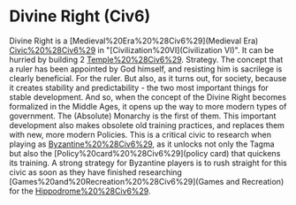 # Divine Right (Civ6)

Divine Right is a [Medieval%20Era%20%28Civ6%29](Medieval Era) [Civic%20%28Civ6%29](civic) in "[Civilization%20VI](Civilization VI)". It can be hurried by building 2 [Temple%20%28Civ6%29](Temples).
Strategy.
The concept that a ruler has been appointed by God himself, and resisting him is sacrilege is clearly beneficial. For the ruler. But also, as it turns out, for society, because it creates stability and predictability - the two most important things for stable development. And so, when the concept of the Divine Right becomes formalized in the Middle Ages, it opens up the way to more modern types of government. The (Absolute) Monarchy is the first of them.
This important development also makes obsolete old training practices, and replaces them with new, more modern Policies.
This is a critical civic to research when playing as [Byzantine%20%28Civ6%29](Byzantium), as it unlocks not only the Tagma but also the [Policy%20card%20%28Civ6%29](policy card) that quickens its training. A strong strategy for Byzantine players is to rush straight for this civic as soon as they have finished researching [Games%20and%20Recreation%20%28Civ6%29](Games and Recreation) for the [Hippodrome%20%28Civ6%29](Hippodrome).